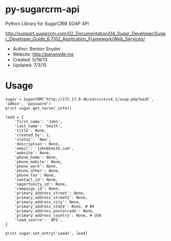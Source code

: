 py-sugarcrm-api
===============

Python Library for SugarCRM SOAP API

  <http://support.sugarcrm.com/02_Documentation/04_Sugar_Developer/Sugar_Developer_Guide_6.7/02_Application_Framework/Web_Services/>

- Author: Benton Snyder
- Website: <http://bensnyde.me>
- Created: 5/19/13
- Updated: 7/3/15

Usage
=====
```
sugar = SugarCRM('http://172.17.0.46/service/v4_1/soap.php?wsdl', 'admin', 'password')
print sugar.get_server_info()

lead = {
    'first_name': 'John',
    'last_name': 'Smith',
    'title': None,
    'created_by': 1,
    'status': 'New',
    'description': None,
    'email': 'john@smith.com',
    'website': None,
    'phone_home': None,
    'phone_mobile': None,
    'phone_work': None,
    'phone_other': None,
    'phone_fax': None,
    'contact_id': None,
    'opportunity_id': None,
    'campaign_id': None,
    'primary_address_street': None,
    'primary_address_street2': None,
    'primary_address_city': None,
    'primary_address_state': None, # NY
    'primary_address_postalcode': None,
    'primary_address_country': None, # USA
    'lead_source': 'API',
}

print sugar.set_entry('Leads', lead)
```
